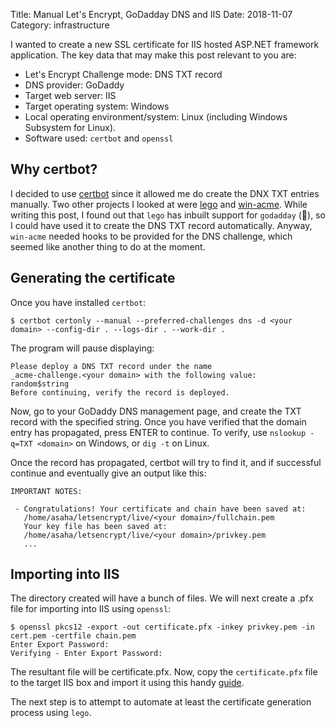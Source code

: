 Title: Manual Let's Encrypt, GoDadday DNS and IIS
Date: 2018-11-07
Category: infrastructure

I wanted to create a new SSL certificate for IIS hosted ASP.NET framework application. The key data that may
make this post relevant to you are:

- Let's Encrypt Challenge mode: DNS TXT record
- DNS provider: GoDaddy
- Target web server: IIS
- Target operating system: Windows
- Local operating environment/system: Linux (including Windows Subsystem for Linux).
- Software used: `certbot` and `openssl`



## Why certbot?

I decided to use [certbot](https://certbot.eff.org/) since it allowed me do create the DNX TXT entries manually. Two other
projects I looked at were [lego](https://github.com/xenolf/lego) and [win-acme](https://github.com/PKISharp/win-acme). While
writing this post, I found out that `lego` has inbuilt support for `godadday` (:facepalm:), so I could have used it to create
the DNS TXT record automatically. Anyway, `win-acme` needed hooks to be provided for the DNS challenge, which seemed like
another thing to do at the moment.

## Generating the certificate

Once you have installed `certbot`:

```
$ certbot certonly --manual --preferred-challenges dns -d <your domain> --config-dir . --logs-dir . --work-dir .
```

The program will pause displaying:

```
Please deploy a DNS TXT record under the name
_acme-challenge.<your domain> with the following value:
random$string
Before continuing, verify the record is deployed.
```

Now, go to your GoDaddy DNS management page, and create the TXT record with the specified string. Once you 
have verified that the domain entry has propagated, press ENTER to continue. To verify, use `nslookup -q=TXT <domain>`
on Windows, or `dig -t` on Linux.


Once the record has propagated, certbot will try to find it, and if successful continue and eventually give an 
output like this:

```
IMPORTANT NOTES:

 - Congratulations! Your certificate and chain have been saved at:
   /home/asaha/letsencrypt/live/<your domain>/fullchain.pem
   Your key file has been saved at:
   /home/asaha/letsencrypt/live/<your domain>/privkey.pem
   ...
```

## Importing into IIS

The directory created will have a bunch of files. We will next create a .pfx file for importing into IIS using `openssl`:

```
$ openssl pkcs12 -export -out certificate.pfx -inkey privkey.pem -in cert.pem -certfile chain.pem
Enter Export Password:
Verifying - Enter Export Password:
```

The resultant file will be certificate.pfx. Now, copy the `certificate.pfx` file to the target IIS box and import
it using this handy [guide](https://www.digicert.com/ssl-support/pfx-import-export-iis-7.htm).

The next step is to attempt to automate at least the certificate generation process using `lego`.
